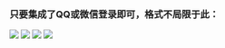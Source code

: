 ### 只要集成了QQ或微信登录即可，格式不局限于此：
![](http://imgcache.tce.fsphere.cn/static/mccdn.qcloud.com/static/img/56ea0c0f93205b67cf0054668b165f92/image.jpg)     ![](http://imgcache.tce.fsphere.cn/static/mccdn.qcloud.com/static/img/1beec5d6bf6bd6aafb635e6d9ff7bfc2/image.jpg)
![](http://imgcache.tce.fsphere.cn/static/mccdn.qcloud.com/static/img/e37bab8bf938a0e2291a33c85ed4d361/image.jpg)     ![](http://imgcache.tce.fsphere.cn/static/mccdn.qcloud.com/static/img/f815be097b6d8893f27aee50750bc9d6/image.jpg)